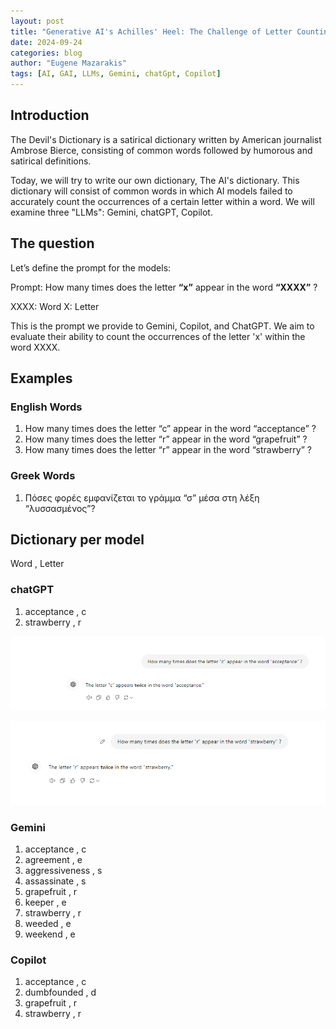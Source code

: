 ```yaml
---
layout: post
title: "Generative AI's Achilles' Heel: The Challenge of Letter Counting"
date: 2024-09-24
categories: blog
author: "Eugene Mazarakis"
tags: [AI, GAI, LLMs, Gemini, chatGpt, Copilot]
---
```



## Introduction

The Devil's Dictionary is a satirical dictionary written by American journalist Ambrose Bierce, consisting of common words followed by humorous and satirical definitions. 

Today, we will try to write our own dictionary, The AI's dictionary.
This dictionary will consist of common words in which AI models failed to accurately count the occurrences of a certain letter within a word.
We will examine three "LLMs": Gemini, chatGPT, Copilot.


## The question

Let’s define the prompt for the models:

Prompt: How many times does the letter **“x”** appear in the word **“XXXX”** ?

XXXX: Word
X: Letter

This is the prompt we provide to Gemini, Copilot, and ChatGPT. We aim to evaluate their ability to count the occurrences of the letter 'x' within the word XXXX.

## Examples

### English Words
1. How many times does the letter “c” appear in the word “acceptance” ?
2. How many times does the letter “r” appear in the word “grapefruit” ?
3. How many times does the letter “r” appear in the word “strawberry” ?

### Greek Words
1. Πόσες φορές εμφανίζεται το γράμμα “σ” μέσα στη λέξη “λυσσασμένος”?

   
## Dictionary per model
Word , Letter

### chatGPT
1. acceptance , c
2. strawberry , r 

![Photo 1](/assets/Img/BlogImages/002.BlogPost_24_09_2024/001.chatGPT_acceptance.PNG)

![Photo 2](/assets/Img/BlogImages/002.BlogPost_24_09_2024/002.chat_GPT_straberry.PNG)


### Gemini
1. acceptance , c
2. agreement , e
3. aggressiveness , s
4. assassinate , s
5. grapefruit , r
6. keeper , e
7. strawberry , r
8. weeded , e
9. weekend , e


### Copilot
1. acceptance , c
2. dumbfounded , d
3. grapefruit , r
4. strawberry , r


